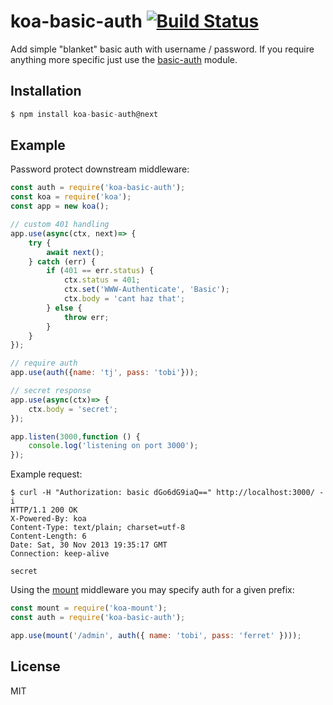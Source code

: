 # koa-basic-auth [![Build Status](https://travis-ci.org/koajs/basic-auth.png)](https://travis-ci.org/koajs/basic-auth)

  Add simple "blanket" basic auth with username / password. If you require
  anything more specific just use the [basic-auth](https://github.com/visionmedia/node-basic-auth) module.

## Installation

```js
$ npm install koa-basic-auth@next
```

## Example

  Password protect downstream middleware:

```js
const auth = require('koa-basic-auth');
const koa = require('koa');
const app = new koa();

// custom 401 handling
app.use(async(ctx, next)=> {
    try {
        await next();
    } catch (err) {
        if (401 == err.status) {
            ctx.status = 401;
            ctx.set('WWW-Authenticate', 'Basic');
            ctx.body = 'cant haz that';
        } else {
            throw err;
        }
    }
});

// require auth
app.use(auth({name: 'tj', pass: 'tobi'}));

// secret response
app.use(async(ctx)=> {
    ctx.body = 'secret';
});

app.listen(3000,function () {
    console.log('listening on port 3000');
});
```

  Example request:

```
$ curl -H "Authorization: basic dGo6dG9iaQ==" http://localhost:3000/ -i
HTTP/1.1 200 OK
X-Powered-By: koa
Content-Type: text/plain; charset=utf-8
Content-Length: 6
Date: Sat, 30 Nov 2013 19:35:17 GMT
Connection: keep-alive

secret
```

 Using the [mount](https://github.com/koajs/mount) middleware you may specify auth for a given prefix:

```js
const mount = require('koa-mount');
const auth = require('koa-basic-auth');

app.use(mount('/admin', auth({ name: 'tobi', pass: 'ferret' })));
```

## License

  MIT
